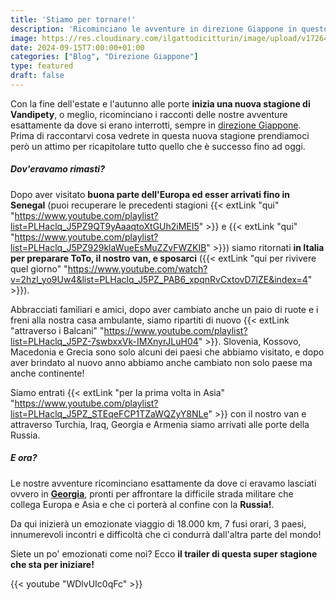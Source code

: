```yaml
---
title: 'Stiamo per tornare!'
description: 'Ricominciano le avventure in direzione Giappone in questo emozionante seconda parte'
image: https://res.cloudinary.com/ilgattodicitturin/image/upload/v1726470956/Articoli/Blog/dall-italia-al-giappone_efrdgp.png
date: 2024-09-15T7:00:00+01:00
categories: ["Blog", "Direzione Giappone"]
type: featured  
draft: false
---
```


Con la fine dell'estate e l'autunno alle porte **inizia una nuova stagione di Vandipety**, o meglio, ricominciano i racconti delle nostre avventure esattamente da dove si erano interrotti, sempre in [direzione Giappone](/blog/dall-italia-al-giappone-in-van). Prima di raccontarvi cosa vedrete in questa nuova stagione prendiamoci però un attimo per ricapitolare tutto quello che è successo fino ad oggi.

##### Dov'eravamo rimasti?

Dopo aver visitato **buona parte dell'Europa ed esser arrivati fino in Senegal** (puoi recuperare le precedenti stagioni {{< extLink "qui" "https://www.youtube.com/playlist?list=PLHaclq_J5PZ9QT9yAaaqtoXtGUh2iMEI5" >}} e {{< extLink "qui" "https://www.youtube.com/playlist?list=PLHaclq_J5PZ929klaWueEsMuZZvFWZKIB" >}}) siamo ritornati **in Italia per preparare ToTo, il nostro van, e sposarci** ({{< extLink "qui per rivivere quel giorno" "https://www.youtube.com/watch?v=2hzl_yo9Uw4&list=PLHaclq_J5PZ_PAB6_xpqnRvCxtovD7lZE&index=4" >}}).

Abbracciati familiari e amici, dopo aver cambiato anche un paio di ruote e i freni alla nostra casa ambulante, siamo ripartiti di nuovo {{< extLink "attraverso i Balcani" "https://www.youtube.com/playlist?list=PLHaclq_J5PZ-7swbxxVk-IMXnyrJLuH04" >}}. Slovenia, Kossovo, Macedonia e Grecia sono solo alcuni dei paesi che abbiamo visitato, e dopo aver brindato al nuovo anno abbiamo anche cambiato non solo paese ma anche continente!

Siamo entrati {{< extLink "per la prima volta in Asia" "https://www.youtube.com/playlist?list=PLHaclq_J5PZ_STEqeFCP1TZaWQZyY8NLe" >}} con il nostro van e attraverso Turchia, Iraq, Georgia e Armenia siamo arrivati alle porte della Russia.

##### E ora?

Le nostre avventure ricominciano esattamente da dove ci eravamo lasciati ovvero in **[Georgia](/categories/georgia)**, pronti per affrontare la difficile strada militare che collega Europa e Asia e che ci porterà al confine con la **Russia!**. 

Da qui inizierà un emozionate viaggio di 18.000 km, 7 fusi orari, 3 paesi, innumerevoli incontri e difficoltà che ci condurrà dall'altra parte del mondo!

Siete un po' emozionati come noi? Ecco **il trailer di questa super stagione che sta per iniziare!** 

{{< youtube "WDlvUIc0qFc" >}}